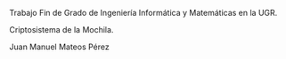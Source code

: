 Trabajo Fin de Grado de Ingeniería Informática y Matemáticas en la UGR.

Criptosistema de la Mochila.

Juan Manuel Mateos Pérez
